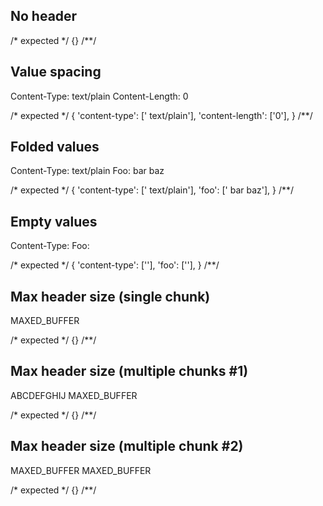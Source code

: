 ## No header

/* expected */
{}
/**/

## Value spacing
Content-Type:   text/plain
Content-Length: 0

/* expected */
{
  'content-type': ['  text/plain'],
  'content-length': ['0'],
}
/**/

## Folded values
Content-Type:
 text/plain
Foo:
 bar
 baz

/* expected */
{
  'content-type': [' text/plain'],
  'foo': [' bar baz'],
}
/**/

## Empty values
Content-Type:
Foo:

/* expected */
{
  'content-type': [''],
  'foo': [''],
}
/**/

## Max header size (single chunk)
MAXED_BUFFER

/* expected */
{}
/**/

## Max header size (multiple chunks #1)
ABCDEFGHIJ
MAXED_BUFFER

/* expected */
{}
/**/

## Max header size (multiple chunk #2)
MAXED_BUFFER
MAXED_BUFFER

/* expected */
{}
/**/